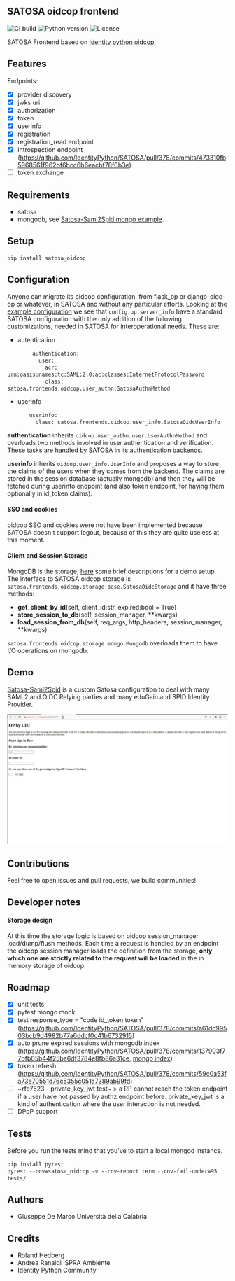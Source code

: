 SATOSA oidcop frontend
----------------------

![CI build](https://github.com/UniversitaDellaCalabria/satosa-oidcop/workflows/satosa_oidcop/badge.svg)
![Python version](https://img.shields.io/badge/license-Affero%203-blue.svg)
![License](https://img.shields.io/badge/python-3.7%20%7C%203.8%20%7C%203.9-blue.svg)

SATOSA Frontend based on [identity python oidcop](https://github.com/IdentityPython/oidc-op).


## Features

Endpoints:
* [x] provider discovery
* [x] jwks uri
* [x] authorization
* [x] token
* [x] userinfo
* [x] registration
* [x] registration_read endpoint
* [x] introspection endpoint (https://github.com/IdentityPython/SATOSA/pull/378/commits/473310fb5968561f962bf6bcc6b6eacbf78f0b3e)
* [ ] token exchange

## Requirements

- satosa
- mongodb, see [Satosa-Saml2Spid mongo example](https://github.com/italia/Satosa-Saml2Spid/tree/oidcop/mongo).


## Setup

````
pip install satosa_oidcop
````

## Configuration

Anyone can migrate its oidcop configuration, from flask_op or django-oidc-op or whatever, in SATOSA and without any particular efforts. Looking at the [example configuration](https://github.com/peppelinux/SATOSA/blob/oidcop_front/example/plugins/frontends/oidc_op_frontend.yaml.example) we see that `config.op.server_info` have a standard SATOSA configuration with the only addition of the following customizations, needed in SATOSA for interoperational needs. These are:

- autentication
````
        authentication:
          user:
            acr: urn:oasis:names:tc:SAML:2.0:ac:classes:InternetProtocolPassword
            class: satosa.frontends.oidcop.user_authn.SatosaAuthnMethod
````

 - userinfo
 ````
        userinfo:
          class: satosa.frontends.oidcop.user_info.SatosaOidcUserInfo
````

**authentication** inherits `oidcop.user_authn.user.UserAuthnMethod` and overloads two methods involved in user authentication and verification. These tasks are handled by SATOSA in its authentication backends.

**userinfo** inherits `oidcop.user_info.UserInfo` and proposes a way to store the claims of the users when they comes from the backend. The claims are stored in the session database (actually mongodb) and then they will be fetched during userinfo endpoint (and also token endpoint, for having  them optionally in id_token claims).


#### SSO and cookies

oidcop SSO and cookies were not have been implemented because SATOSA doesn't support logout, because of this they are quite useless at this moment.

#### Client and Session Storage

MongoDB is the storage, [here](https://github.com/italia/Satosa-Saml2Spid/tree/oidcop/mongo) some brief descriptions for a demo setup. The interface to SATOSA oidcop storage is `satosa.frontends.oidcop.storage.base.SatosaOidcStorage` and it have three methods:

- **get_client_by_id**(self, client_id:str, expired:bool = True)
- **store_session_to_db**(self, session_manager, **kwargs)
- **load_session_from_db**(self, req_args, http_headers, session_manager, **kwargs)

`satosa.frontends.oidcop.storage.mongo.Mongodb` overloads them to have I/O operations on mongodb.


## Demo

[Satosa-Saml2Spid](https://github.com/italia/Satosa-Saml2Spid/) is a custom Satosa configuration to deal with many SAML2 and OIDC Relying parties and many eduGain and SPID Identity Provider.

![satosa_oidcop](images/dive.gif)

## Contributions

Feel free to open issues and pull requests, we build communities!

## Developer notes

#### Storage design
At this time the storage logic is based on oidcop session_manager load/dump/flush methods.
Each time a request is handled by an endpoint the oidcop session manager loads the definition from the storage, **only which one are strictly related to the request will be loaded** in the in memory storage of oidcop.


## Roadmap

* [x] unit tests
* [x] pytest mongo mock
* [x] test response_type = "code id_token token" (https://github.com/IdentityPython/SATOSA/pull/378/commits/a61dc99503bcb9d4982b77a6ddcf0c41b6732915)
* [x] auto prune expired sessions with mongodb index (https://github.com/IdentityPython/SATOSA/pull/378/commits/137993f77bfb05b44f25ba6df3784e8fb86a31ce, [mongo index](https://github.com/italia/Satosa-Saml2Spid/tree/oidcop/mongo#create-expired-session-deletion))
* [x] token refresh (https://github.com/IdentityPython/SATOSA/pull/378/commits/59c0a53fa73e70551d76c5355c051a7389ab99fd)
* [ ] ~rfc7523 - private_key_jwt test~ > a RP cannot reach the token endpoint if a user have not passed by authz endpoint before. private_key_jwt is a kind of authentication where the user interaction is not needed.
* [ ] DPoP support

## Tests

Before you run the tests mind that you've to start a local mongod instance.

````
pip install pytest
pytest --cov=satosa_oidcop -v --cov-report term --cov-fail-under=95 tests/
````

## Authors

- Giuseppe De Marco <at> Università della Calabria

## Credits

- Roland Hedberg
- Andrea Ranaldi <at> ISPRA Ambiente
- Identity Python Community
